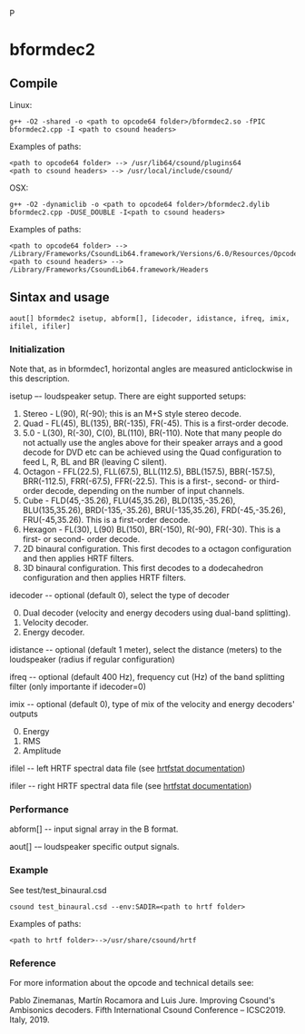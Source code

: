 P
# bformdec2

## Compile

Linux:
```
g++ -O2 -shared -o <path to opcode64 folder>/bformdec2.so -fPIC bformdec2.cpp -I <path to csound headers>
```

Examples of paths:
```
<path to opcode64 folder> --> /usr/lib64/csound/plugins64
<path to csound headers> --> /usr/local/include/csound/
```

OSX:
```
g++ -O2 -dynamiclib -o <path to opcode64 folder>/bformdec2.dylib bformdec2.cpp -DUSE_DOUBLE -I<path to csound headers>
```

Examples of paths:
```
<path to opcode64 folder> --> /Library/Frameworks/CsoundLib64.framework/Versions/6.0/Resources/Opcodes64 
<path to csound headers> --> /Library/Frameworks/CsoundLib64.framework/Headers
```

## Sintax and usage
```
aout[] bformdec2 isetup, abform[], [idecoder, idistance, ifreq, imix, ifilel, ifiler]
```
### Initialization

Note that, as in bformdec1, horizontal angles are measured anticlockwise in this description.

isetup –- loudspeaker setup. There are eight supported setups:

1. Stereo - L(90), R(-90); this is an M+S style stereo decode.
2. Quad - FL(45), BL(135), BR(-135), FR(-45). This is a first-order decode.
3. 5.0 - L(30), R(-30), C(0), BL(110), BR(-110). Note that many people do not actually use the angles above for their speaker arrays and a good decode for DVD etc can be achieved using the Quad configuration to feed L, R, BL and BR (leaving C silent).
4. Octagon - FFL(22.5), FLL(67.5), BLL(112.5), BBL(157.5), BBR(-157.5), BRR(-112.5), FRR(-67.5), FFR(-22.5). This is a first-, second- or third-order decode, depending on the number of input channels.
5. Cube - FLD(45,-35.26), FLU(45,35.26), BLD(135,-35.26), BLU(135,35.26), BRD(-135,-35.26), BRU(-135,35.26), FRD(-45,-35.26), FRU(-45,35.26). This is a first-order decode.
6. Hexagon - FL(30), L(90) BL(150), BR(-150), R(-90), FR(-30). This is a first- or second- order decode.
21. 2D binaural configuration. This first decodes to a octagon configuration and then applies HRTF filters.
31. 3D binaural configuration. This first decodes to a dodecahedron configuration and then applies HRTF filters.

idecoder -- optional (default 0), select the type of decoder

0. Dual decoder (velocity and energy decoders using dual-band splitting).
1. Velocity decoder.
2. Energy decoder.

idistance -- optional (default 1 meter), select the distance (meters) to the loudspeaker (radius if regular configuration)

ifreq -- optional (default 400 Hz), frequency cut (Hz) of the band splitting filter (only importante if idecoder=0)

imix -- optional (default 0), type of mix of the velocity and energy decoders' outputs

0. Energy
1. RMS
2. Amplitude

ifilel -- left HRTF spectral data file (see [hrtfstat documentation](http://www.csounds.com/manual/html/hrtfstat.html))

ifiler -- right HRTF spectral data file (see [hrtfstat documentation](http://www.csounds.com/manual/html/hrtfstat.html))


### Performance
abform[] -- input signal array in the B format.

aout[] -– loudspeaker specific output signals.

### Example
See test/test_binaural.csd

```
csound test_binaural.csd --env:SADIR=<path to hrtf folder>
```

Examples of paths:

```
<path to hrtf folder>-->/usr/share/csound/hrtf

```
### Reference

For more information about the opcode and technical details see:

Pablo Zinemanas, Martín Rocamora and Luis Jure. Improving Csound's Ambisonics decoders. Fifth International Csound Conference – ICSC2019. Italy, 2019.

